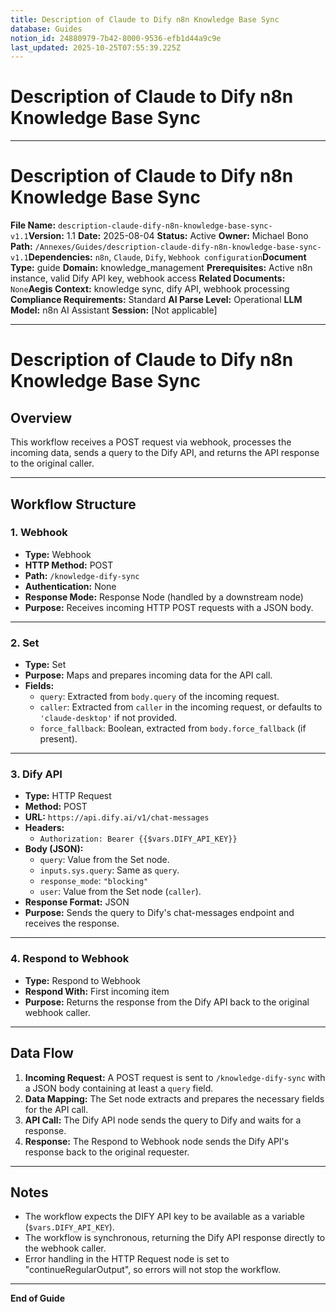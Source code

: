```yaml
---
title: Description of Claude to Dify n8n Knowledge Base Sync
database: Guides
notion_id: 24880979-7b42-8000-9536-efb1d44a9c9e
last_updated: 2025-10-25T07:55:39.225Z
---
```


# Description of Claude to Dify n8n Knowledge Base Sync


---


# Description of Claude to Dify n8n Knowledge Base Sync


**File Name:** `description-claude-dify-n8n-knowledge-base-sync-v1.1`**Version:** 1.1
**Date:** 2025-08-04
**Status:** Active
**Owner:** Michael Bono
**Path:** `/Annexes/Guides/description-claude-dify-n8n-knowledge-base-sync-v1.1`**Dependencies:** `n8n`, `Claude`, `Dify`, `Webhook configuration`**Document Type:** guide
**Domain:** knowledge\_management
**Prerequisites:** Active n8n instance, valid Dify API key, webhook access
**Related Documents:** `None`**Aegis Context:** knowledge sync, dify API, webhook processing
**Compliance Requirements:** Standard
**AI Parse Level:** Operational
**LLM Model:** n8n AI Assistant
**Session:** \[Not applicable]


---


# Description of Claude to Dify n8n Knowledge Base Sync


## Overview


This workflow receives a POST request via webhook, processes the incoming data, sends a query to the Dify API, and returns the API response to the original caller.


---


## Workflow Structure


### 1. Webhook

- **Type:** Webhook
- **HTTP Method:** POST
- **Path:** `/knowledge-dify-sync`
- **Authentication:** None
- **Response Mode:** Response Node (handled by a downstream node)
- **Purpose:** Receives incoming HTTP POST requests with a JSON body.

---


### 2. Set

- **Type:** Set
- **Purpose:** Maps and prepares incoming data for the API call.
- **Fields:**
    - `query`: Extracted from `body.query` of the incoming request.
    - `caller`: Extracted from `caller` in the incoming request, or defaults to `'claude-desktop'` if not provided.
    - `force_fallback`: Boolean, extracted from `body.force_fallback` (if present).

---


### 3. Dify API

- **Type:** HTTP Request
- **Method:** POST
- **URL:** `https://api.dify.ai/v1/chat-messages`
- **Headers:**
    - `Authorization: Bearer {{$vars.DIFY_API_KEY}}`
- **Body (JSON):**
    - `query`: Value from the Set node.
    - `inputs.sys.query`: Same as `query`.
    - `response_mode`: `"blocking"`
    - `user`: Value from the Set node (`caller`).
- **Response Format:** JSON
- **Purpose:** Sends the query to Dify's chat-messages endpoint and receives the response.

---


### 4. Respond to Webhook

- **Type:** Respond to Webhook
- **Respond With:** First incoming item
- **Purpose:** Returns the response from the Dify API back to the original webhook caller.

---


## Data Flow

1. **Incoming Request:** A POST request is sent to `/knowledge-dify-sync` with a JSON body containing at least a `query` field.
2. **Data Mapping:** The Set node extracts and prepares the necessary fields for the API call.
3. **API Call:** The Dify API node sends the query to Dify and waits for a response.
4. **Response:** The Respond to Webhook node sends the Dify API's response back to the original requester.

---


## Notes

- The workflow expects the DIFY API key to be available as a variable (`$vars.DIFY_API_KEY`).
- The workflow is synchronous, returning the Dify API response directly to the webhook caller.
- Error handling in the HTTP Request node is set to "continueRegularOutput", so errors will not stop the workflow.

---


**End of Guide**

